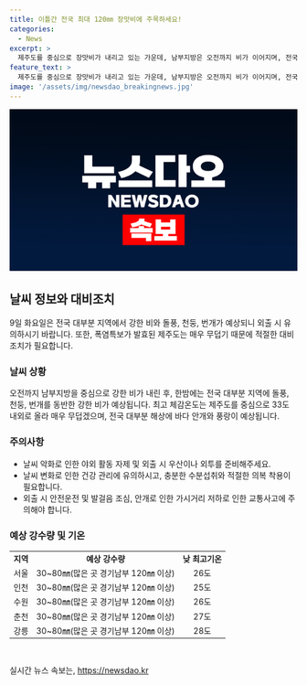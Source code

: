 ```yaml
---
title: 이틀간 전국 최대 120㎜ 장맛비에 주목하세요!
categories:
  - News
excerpt: >
  제주도를 중심으로 장맛비가 내리고 있는 가운데, 남부지방은 오전까지 비가 이어지며, 전국 대부분 지역에 돌풍, 천둥, 번개를 동반한 강한 비가 예상됩니다. 기상청은 폭염특보가 발효되어 제주도는 최고 체감온도가 33도 내외로 올라 무덥다고 밝혔으며, 내일까지 제주도를 중심으로 매우 무덥다는 예상이 있습니다. 함께해도록 하겠습니다.
feature_text: >
  제주도를 중심으로 장맛비가 내리고 있는 가운데, 남부지방은 오전까지 비가 이어지며, 전국 대부분 지역에 돌풍, 천둥, 번개를 동반한 강한 비가 예상됩니다. 기상청은 폭염특보가 발효되어 제주도는 최고 체감온도가 33도 내외로 올라 무덥다고 밝혔으며, 내일까지 제주도를 중심으로 매우 무덥다는 예상이 있습니다. 함께해도록 하겠습니다.
image: '/assets/img/newsdao_breakingnews.jpg'
---
```


<p><img src="/assets/img/newsdao_breakingnews.jpg" alt="implanttips 속보" /></p>

<h2 data-ke-size="size26">날씨 정보와 대비조치</h2>

<p data-ke-size="size16">9일 화요일은 전국 대부분 지역에서 강한 비와 돌풍, 천둥, 번개가 예상되니 외출 시 유의하시기 바랍니다. 또한, 폭염특보가 발효된 제주도는 매우 무덥기 때문에 적절한 대비조치가 필요합니다.</p>

<h3>날씨 상황</h3>

<p data-ke-size="size16">오전까지 남부지방을 중심으로 강한 비가 내린 후, 한밤에는 전국 대부분 지역에 돌풍, 천둥, 번개를 동반한 강한 비가 예상됩니다. 최고 체감온도는 제주도를 중심으로 33도 내외로 올라 매우 무덥겠으며, 전국 대부분 해상에 바다 안개와 풍랑이 예상됩니다.</p>

<h3>주의사항</h3>

<ul>
  <li>날씨 악화로 인한 야외 활동 자제 및 외출 시 우산이나 외투를 준비해주세요.</li>
  <li>날씨 변화로 인한 건강 관리에 유의하시고, 충분한 수분섭취와 적절한 의복 착용이 필요합니다.</li>
  <li>외출 시 안전운전 및 발걸음 조심, 안개로 인한 가시거리 저하로 인한 교통사고에 주의해야 합니다.</li>
</ul>

<h3>예상 강수량 및 기온</h3>

<table>
  <tr>
    <td style="text-align: center; height: 17px;"><b>지역</b></td>
    <td style="text-align: center; height: 17px;"><b>예상 강수량</b></td>
    <td style="text-align: center; height: 17px;"><b>낮 최고기온</b></td>
  </tr>
  <tr>
    <td style="text-align: center; height: 17px;">서울</td>
    <td style="text-align: center; height: 17px;">30~80㎜(많은 곳 경기남부 120㎜ 이상)</td>
    <td style="text-align: center; height: 17px;">26도</td>
  </tr>
  <tr>
    <td style="text-align: center; height: 17px;">인천</td>
    <td style="text-align: center; height: 17px;">30~80㎜(많은 곳 경기남부 120㎜ 이상)</td>
    <td style="text-align: center; height: 17px;">25도</td>
  </tr>
  <tr>
    <td style="text-align: center; height: 17px;">수원</td>
    <td style="text-align: center; height: 17px;">30~80㎜(많은 곳 경기남부 120㎜ 이상)</td>
    <td style="text-align: center; height: 17px;">26도</td>
  </tr>
  <tr>
    <td style="text-align: center; height: 17px;">춘천</td>
    <td style="text-align: center; height: 17px;">30~80㎜(많은 곳 경기남부 120㎜ 이상)</td>
    <td style="text-align: center; height: 17px;">27도</td>
  </tr>
  <tr>
    <td style="text-align: center; height: 17px;">강릉</td>
    <td style="text-align: center; height: 17px;">30~80㎜(많은 곳 경기남부 120㎜ 이상)</td>
    <td style="text-align: center; height: 17px;">28도</td>
  </tr>
</table>

<p data-ke-size="size16">&nbsp;</p>
실시간 뉴스 속보는, <a href="https://newsdao.kr" rel="dofollow">https://newsdao.kr</a>


